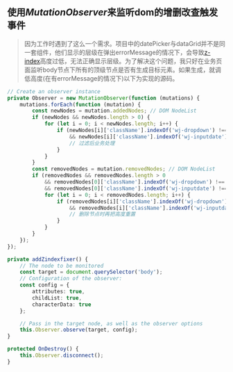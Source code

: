 <!--
 * @Author: your name
 * @Date: 2020-02-08 13:50:27
 * @LastEditTime : 2020-02-08 14:41:18
 * @LastEditors  : Please set LastEditors
 * @Description: In User Settings Edit
 * @FilePath: /VoidBlog/docs/FrontEnd/使用MutationObserver来监听dom的增删改查触发事件.md
 -->
## 使用***MutationObserver***来监听dom的增删改查触发事件

> 因为工作时遇到了这么一个需求。项目中的datePicker与dataGrid并不是同一套组件，他们显示的层级在弹出errorMessage的情况下，会导致[z-index](/FrontEnd/zIndex的坑)高度过低，无法正确显示层级。为了解决这个问题，我只好在业务页面监听body节点下所有的顶级节点是否有生成目标元素。如果生成，就调低高度(在有errorMessage的情况下)以下为实现的源码。

```typescript
// Create an observer instance
private Observer = new MutationObserver(function (mutations) {
    mutations.forEach(function (mutation) {
        const newNodes = mutation.addedNodes; // DOM NodeList
        if (newNodes && newNodes.length > 0) {
            for (let i = 0; i < newNodes.length; i++) {
                if (newNodes[i]['className'].indexOf('wj-dropdown') !== -1
                    && newNodes[i]['className'].indexOf('wj-inputdate') !== -1) {
                    // 过滤后业务处理
                }
            }
        }
        const removedNodes = mutation.removedNodes; // DOM NodeList
        if (removedNodes && removedNodes.length > 0
            && removedNodes[0]['className'].indexOf('wj-dropdown') !== -1
            && removedNodes[0]['className'].indexOf('wj-inputdate') !== -1) {
            for (let i = 0; i < removedNodes.length; i++) {
                if (removedNodes[i]['className'].indexOf('wj-dropdown') !== -1
                    && removedNodes[i]['className'].indexOf('wj-inputdate') !== -1) {
                    // 删除节点时再把高度重置
                }
            }
        }
    });
});

private addZindexfixer() {
    // The node to be monitored
    const target = document.querySelector('body');
    // Configuration of the observer:
    const config = {
        attributes: true,
        childList: true,
        characterData: true
    };

    // Pass in the target node, as well as the observer options
    this.Observer.observe(target, config);
}

protected OnDestroy() {
    this.Observer.disconnect();
}
```
